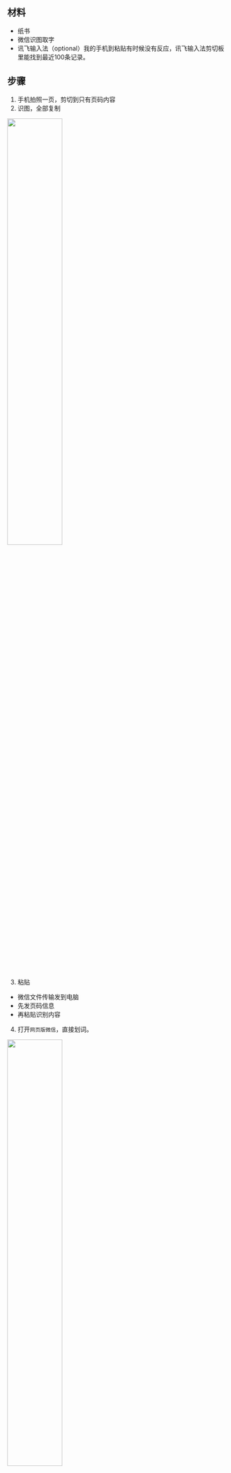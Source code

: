## 材料
* 纸书
* 微信识图取字
* 讯飞输入法（optional）我的手机到粘贴有时候没有反应，讯飞输入法剪切板里能找到最近100条记录。

## 步骤
1. 手机拍照一页，剪切到只有页码内容
2. 识图，全部复制
<img src="../pictures/识图.jpg" width="50%" />

3. 粘贴
* 微信文件传输发到电脑
* 先发页码信息
* 再粘贴识别内容 

4. 打开`网页版微信`，直接划词。

<img src="../pictures/网页微信划词.png" width="50%" />
